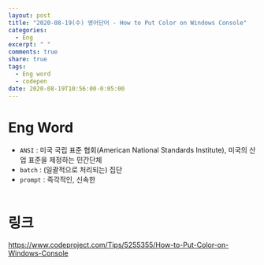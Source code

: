 ```yaml
---
layout: post
title: "2020-08-19(수) 영어단어 - How to Put Color on Windows Console"
categories:
  - Eng
excerpt: " "
comments: true
share: true
tags:
  - Eng word
  - codepen
date: 2020-08-19T10:56:00-0:05:00
---
```


# Eng Word

- `ANSI` : 미국 국립 표준 협회(American National Standards Institute), 미국의 산업 표준을 제정하는 민간단체
- `batch` : (일괄적으로 처리되는) 집단
- `prompt` : 즉각적인, 신속한
  <br/><br/>

# 링크

<https://www.codeproject.com/Tips/5255355/How-to-Put-Color-on-Windows-Console>
